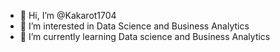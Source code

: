- 👋 Hi, I’m @Kakarot1704
- 👀 I’m interested in Data Science and Business Analytics
- 🌱 I’m currently learning Data science and Business Analytics


<!---
Kakarot1704/Kakarot1704 is a ✨ special ✨ repository because its `README.md` (this file) appears on your GitHub profile.
You can click the Preview link to take a look at your changes.
--->
